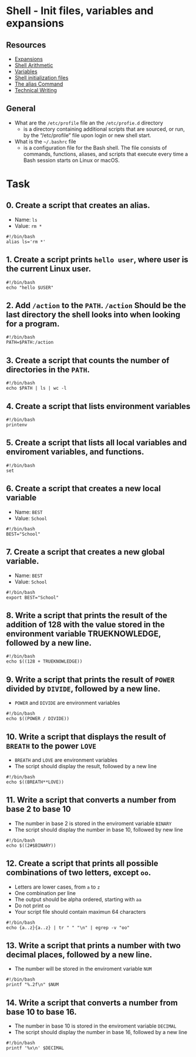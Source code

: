 # Shell - Init files, variables and expansions
## Resources
* [Expansions](https://linuxcommand.org/lc3_lts0080.php)
* [Shell Arithmetic](https://www.gnu.org/software/bash/manual/html_node/Shell-Arithmetic.html)
* [Variables](https://tldp.org/LDP/Bash-Beginners-Guide/html/sect_03_02.html)
* [Shell initialization files](https://tldp.org/LDP/Bash-Beginners-Guide/html/sect_03_01.html)
* [The alias Command](https://www.linfo.org/alias.html)
* [Technical Writing](https://s3.eu-west-3.amazonaws.com/hbtn.intranet/uploads/misc/2021/6/9112669886fd446a2aa3113c31319d1f468dc160.pdf?X-Amz-Algorithm=AWS4-HMAC-SHA256&X-Amz-Credential=AKIA4MYA5JM5DUTZGMZG%2F20231220%2Feu-west-3%2Fs3%2Faws4_request&X-Amz-Date=20231220T002555Z&X-Amz-Expires=86400&X-Amz-SignedHeaders=host&X-Amz-Signature=cfc013c67dbadec5f17bc2be30edda8c461d33b56e17112a5a962bd90869cb70)
## General
* What are the `/etc/profile` file an the `/etc/profie.d` directory
	*  is a directory containing additional scripts that are sourced, or run, by the “/etc/profile” file upon login or new shell start.
* What is the `~/.bashrc` file
	* is a configuration file for the Bash shell. The file consists of commands, functions, aliases, and scripts that execute every time a Bash session starts on Linux or macOS.

# Task
## 0. Create a script that creates an alias.
* Name: `ls`
* Value: `rm *`
```
#!/bin/bash
alias ls='rm *'
```
## 1. Create a script prints `hello user`, where user is the current Linux user.
```
#!/bin/bash
echo "hello $USER"
```
## 2. Add `/action` to the `PATH`. `/action` Should be the last directory the shell looks into when looking for a program.
```
#!/bin/bash
PATH=$PATH:/action
```
## 3. Create a script that counts the number of directories in the `PATH`.
```
#!/bin/bash
echo $PATH | ls | wc -l
```
## 4. Create a script that lists environment variables
```
#!/bin/bash
printenv
```
## 5. Create a script that lists all local variables and enviroment variables, and functions.
```
#!/bin/bash
set
```
## 6. Create a script that creates a new local variable
* Name: `BEST`
* Value: `School`
```
#!/bin/bash
BEST="School"
```
## 7. Create a script that creates a new global variable.
* Name: `BEST`
* Value: `School`
```
#!/bin/bash
export BEST="School"
```
## 8. Write a script that prints the result of the addition of 128 with the value stored in the environment variable TRUEKNOWLEDGE, followed by a new line.
```
#!/bin/bash
echo $((128 + TRUEKNOWLEDGE))
```
## 9. Write a script that prints the result of `POWER` divided by `DIVIDE`, followed by a new line.
* `POWER` and `DIVIDE` are environment variables
```
#!/bin/bash
echo $((POWER / DIVIDE))
```
## 10. Write a script that displays the result of `BREATH` to the power `LOVE`
* `BREATH` and `LOVE` are environment variables
* The script should display the result, followed by a new line
```
#!/bin/bash
echo $((BREATH**LOVE))
```
## 11. Write a script that converts a number from base 2 to base 10
* The number in base 2 is stored in the enviroment variable `BINARY`
* The script should display the number in base 10, followed by new line
```
#!/bin/bash
echo $((2#$BINARY))
```
## 12. Create a script that prints all possible combinations of two letters, except `oo`.
* Letters are lower cases, from `a` to `z`
* One combination per line
* The output should be alpha ordered, starting with `aa`
* Do not print `oo`
* Your script file should contain maximun 64 characters
```
#!/bin/bash
echo {a..z}{a..z} | tr " " "\n" | egrep -v "oo"
```
## 13. Write a script that prints a number with two decimal places, followed by a new line.
* The number will be stored in the enviroment variable `NUM`
```
#!/bin/bash
printf "%.2f\n" $NUM
```
## 14. Write a script that converts a number from base 10 to base 16.
* The number in base 10 is stored in the enviroment variable `DECIMAL`
* The script should display the number in base 16, followed by a new line
```
#!/bin/bash
printf '%x\n' $DECIMAL
```

